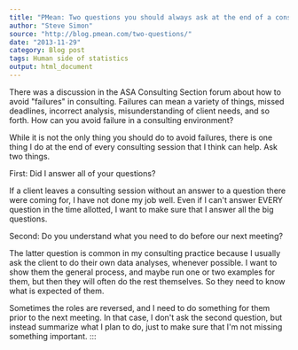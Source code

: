 ```yaml
---
title: "PMean: Two questions you should always ask at the end of a consulting session"
author: "Steve Simon"
source: "http://blog.pmean.com/two-questions/"
date: "2013-11-29"
category: Blog post
tags: Human side of statistics
output: html_document
---
```


There was a discussion in the ASA Consulting Section forum about how to
avoid "failures" in consulting. Failures can mean a variety of things,
missed deadlines, incorrect analysis, misunderstanding of client needs,
and so forth. How can you avoid failure in a consulting environment?


<!---More--->

While it is not the only thing you should do to avoid failures, there is
one thing I do at the end of every consulting session that I think can
help. Ask two things.

First: Did I answer all of your questions?

If a client leaves a consulting session without an answer to a question
there were coming for, I have not done my job well. Even if I can't
answer EVERY question in the time allotted, I want to make sure that I
answer all the big questions.

Second: Do you understand what you need to do before our next meeting?

The latter question is common in my consulting practice because I
usually ask the client to do their own data analyses, whenever possible.
I want to show them the general process, and maybe run one or two
examples for them, but then they will often do the rest themselves. So
they need to know what is expected of them.

Sometimes the roles are reversed, and I need to do something for them
prior to the next meeting. In that case, I don't ask the second
question, but instead summarize what I plan to do, just to make sure
that I'm not missing something important.
:::

